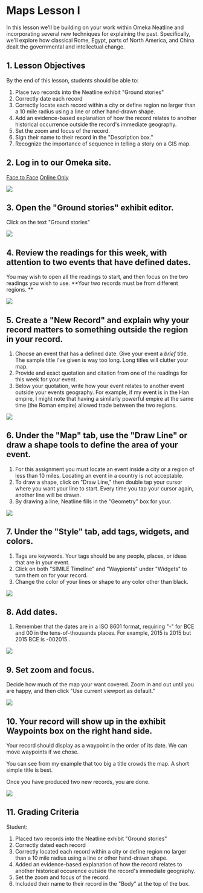 # Maps Lesson I 

In this lesson we'll be building on your work within Omeka Neatline and incorporating several new techniques for explaining the past. Specifically, we'll explore how classical Rome, Egypt, parts of North America, and China dealt the governmental and intellectual change. 

## 1. Lesson Objectives  

By the end of this lesson, students should be able to: 

1. Place two records into the Neatline exhibit "Ground stories"
1. Correctly date each record 
1. Correctly locate each record within a city or define region no larger than a 10 mile radius using a line or other hand-drawn shape. 
1. Add an evidence-based explanation of how the record relates to another historical occurrence outside the record's immediate geography. 
1.  Set the zoom and focus of the record. 
1. Sign their name to their record in the "Description box." 
1. Recognize the importance of sequence in telling a story on a GIS map. 

## 2. Log in to our Omeka site.

[Face to Face](http://jacknorton.org/1101-10-fa18/admin/users/login)
[Online Only](http://jacknorton.org/1101-00-fa18/admin/users/login)



![][1]

[1]: images/maps-lesson-i/log-in-to-our-omeka-site-at-http---jacknortonorg-1101-fall-16-omeka-admin-users-login.png

## 3. Open the "Ground stories" exhibit editor. 

Click on the text "Ground stories"

![][2]

[2]: images/maps-lesson-i/open-the--ground-stories--exhibit-editor-.png

## 4. Review the readings for this week, with attention to two events that have defined dates. 

You may wish to open all the readings to start, and then focus on the two readings you wish to use. **Your two records must be from different regions. **

![][3]

[3]: images/maps-lesson-i/review-the-readings-for-this-week--with-attention-to-two-events-that-have-defined-dates-.png

## 5. Create a "New Record" and explain why your record matters to something outside the region in your record. 

1. Choose an event that has a defined date. Give your event a _brief_ title. The sample title I've given is way too long. Long titles will clutter your map. 
1. Provide and exact quotation and citation from one of the readings for this week for your event. 
1. Below your quotation, write how your event relates to another event outside your events geography. For example, if my event is in the Han empire, I might note that having a similarly powerful empire at the same time (the Roman empire) allowed trade between the two regions.

![][4]

[4]: images/maps-lesson-i/create-a--new-record--and-explain-why-your-record-matters-to-something-outside-the-region-in-your-re.png

## 6. Under the "Map" tab, use the "Draw Line" or draw a shape tools to define the area of your event. 

1. For this assignment you must locate an event inside a city or a region of less than 10 miles. Locating an event in a country is not acceptable. 
1. To draw a shape, click on "Draw Line," then double tap your cursor where you want your line to start. Every time you tap your cursor again, another line will be drawn. 
1. By drawing a line, Neatline fills in the "Geometry" box for your. 

![][5]

[5]: images/maps-lesson-i/under-the--map--tab--use-the--draw-line--or-draw-a-shape-tools-to-define-the-area-of-your-event-.png

## 7. Under the "Style" tab, add tags, widgets, and colors. 

1. Tags are keywords. Your tags should be any people, places, or ideas that are in your event. 
1. Click on both "SIMILE Timeline" and "Waypionts" under "Widgets" to turn them on for your record. 
1. Change the color of your lines or shape to any color other than black. 

![][6]

[6]: images/maps-lesson-i/under-the--style--tab--add-tags--widgets--and-colors-.png

## 8. Add dates. 

1. Remember that the dates are in a ISO 8601 format, requiring "-" for BCE and 00 in the tens-of-thousands places. For example, 2015 is 2015 but 2015 BCE is -002015 . 

![][7]

[7]: images/maps-lesson-i/add-dates-.png

## 9. Set zoom and focus. 

Decide how much of the map your want covered. Zoom in and out until you are happy, and then click "Use current viewport as default." 

![][8]

[8]: images/maps-lesson-i/set-zoom-and-focus-.png

## 10. Your record will show up in the exhibit Waypoints box on the right hand side. 

Your record should display as a waypoint in the order of its date. We can move waypoints if we chose. 

You can see from my example that too big a title crowds the map. A short simple title is best. 

Once you have produced two new records, you are done. 

![][9]

[9]: images/maps-lesson-i/your-record-will-show-up-in-the-exhibit-waypoints-box-on-the-right-hand-side-.png

## 11. Grading Criteria

Student: 

1. Placed two records into the Neatline exhibit "Ground stories"
1. Correctly dated each record 
1. Correctly located each record within a city or define region no larger than a 10 mile radius using a line or other hand-drawn shape. 
1. Added an evidence-based explanation of how the record relates to another historical occurence outside the record's immediate geography. 
1.  Set the zoom and focus of the record. 
1. Included their name to their record in the "Body" at the top of the box.  
